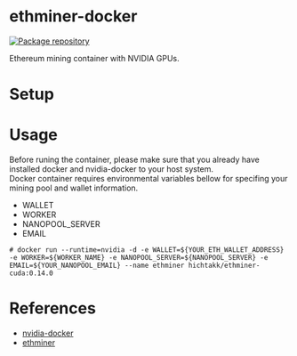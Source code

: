 # ethminer-docker

[![Package repository](https://img.shields.io/badge/packages-repository-b956e8.svg?style=flat-square)](https://hub.docker.com/r/hichtakk/ethminer-cuda/)

Ethereum mining container with NVIDIA GPUs.

# Setup

# Usage

Before runing the container, please make sure that you already have installed docker and nvidia-docker to your host system.  
Docker container requires environmental variables bellow for specifing your mining pool and wallet information.

* WALLET
* WORKER
* NANOPOOL_SERVER
* EMAIL

```
# docker run --runtime=nvidia -d -e WALLET=${YOUR_ETH_WALLET_ADDRESS} -e WORKER=${WORKER_NAME} -e NANOPOOL_SERVER=${NANOPOOL_SERVER} -e EMAIL=${YOUR_NANOPOOL_EMAIL} --name ethminer hichtakk/ethminer-cuda:0.14.0
```

# References
* [nvidia-docker](https://github.com/NVIDIA/nvidia-docker)
* [ethminer](https://github.com/ethereum-mining/ethminer)
